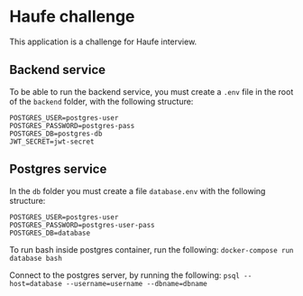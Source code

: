# Haufe challenge
This application is a challenge for Haufe interview.

## Backend service
To be able to run the backend service, you must create a `.env` file in the root of the `backend` folder, with the following structure:
```
POSTGRES_USER=postgres-user
POSTGRES_PASSWORD=postgres-pass
POSTGRES_DB=postgres-db
JWT_SECRET=jwt-secret
```

## Postgres service
In the `db` folder you must create a file `database.env` with the following structure:

```
POSTGRES_USER=postgres-user
POSTGRES_PASSWORD=postgres-user-pass
POSTGRES_DB=database
```

To run bash inside postgres container, run the following:
`docker-compose run database bash`

Connect to the postgres server, by running the following:
`psql --host=database --username=username --dbname=dbname`
